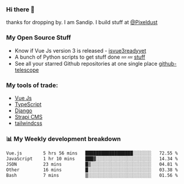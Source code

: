 ### Hi there 👋

thanks for dropping by.
I am Sandip. I build stuff at [@Pixeldust](github.com/pixeldust-in/)

###  **My Open Source Stuff**

 - Know if Vue Js version 3 is released -  [isvue3readyyet](https://github.com/sandiprb/isvue3readyyet)
 - A bunch of Python scripts to get stuff done 💤 💤 [stuff](https://github.com/sandiprb/stuff)
 - See all your starred Github repositories at one single place [github-telescope](https://github.com/sandiprb/github-telescope)



###  **My tools of trade:**
 - [Vue Js](https://github.com/vuejs/vue/)
 - [TypeScript](https://github.com/microsoft/TypeScript)
 - [Django](github.com/django/django)
 - [Strapi CMS](github.com/strapi/strapi)
 - [tailwindcss](https://github.com/tailwindlabs/tailwindcss)


###  📊 **My Weekly development breakdown**
<!--START_SECTION:waka-->

```txt
Vue.js        5 hrs 56 mins   ██████████████████░░░░░░░   72.55 %
JavaScript    1 hr 10 mins    ███▓░░░░░░░░░░░░░░░░░░░░░   14.34 %
JSON          23 mins         █▒░░░░░░░░░░░░░░░░░░░░░░░   04.81 %
Other         16 mins         █░░░░░░░░░░░░░░░░░░░░░░░░   03.38 %
Bash          7 mins          ▒░░░░░░░░░░░░░░░░░░░░░░░░   01.56 %
```

<!--END_SECTION:waka-->
